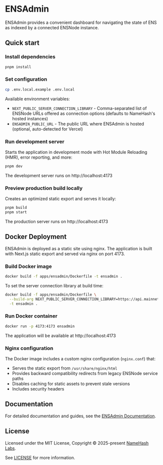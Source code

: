 # ENSAdmin

ENSAdmin provides a convenient dashboard for navigating the state of ENS as indexed by a connected ENSNode instance.

## Quick start

### Install dependencies

```bash
pnpm install
```

### Set configuration

```bash
cp .env.local.example .env.local
```

Available environment variables:

- `NEXT_PUBLIC_SERVER_CONNECTION_LIBRARY` - Comma-separated list of ENSNode URLs offered as connection options (defaults to NameHash's hosted instances)
- `ENSADMIN_PUBLIC_URL` - The public URL where ENSAdmin is hosted (optional, auto-detected for Vercel)

### Run development server

Starts the application in development mode with Hot Module Reloading (HMR), error reporting, and more:

```bash
pnpm dev
```

The development server runs on http://localhost:4173

### Preview production build locally

Creates an optimized static export and serves it locally:

```bash
pnpm build
pnpm start
```

The production server runs on http://localhost:4173

## Docker Deployment

ENSAdmin is deployed as a static site using nginx. The application is built with Next.js static export and served via nginx on port 4173.

### Build Docker image

```bash
docker build -f apps/ensadmin/Dockerfile -t ensadmin .
```

To set the server connection library at build time:

```bash
docker build -f apps/ensadmin/Dockerfile \
  --build-arg NEXT_PUBLIC_SERVER_CONNECTION_LIBRARY=https://api.mainnet.ensnode.io,https://api.sepolia.ensnode.io \
  -t ensadmin .
```

### Run Docker container

```bash
docker run -p 4173:4173 ensadmin
```

The application will be available at http://localhost:4173

### Nginx configuration

The Docker image includes a custom nginx configuration (`nginx.conf`) that:

- Serves the static export from `/usr/share/nginx/html`
- Provides backward compatibility redirects from legacy ENSNode service paths
- Disables caching for static assets to prevent stale versions
- Includes security headers

## Documentation

For detailed documentation and guides, see the [ENSAdmin Documentation](https://ensnode.io/ensadmin).

## License

Licensed under the MIT License, Copyright © 2025-present [NameHash Labs](https://namehashlabs.org).

See [LICENSE](./LICENSE) for more information.
